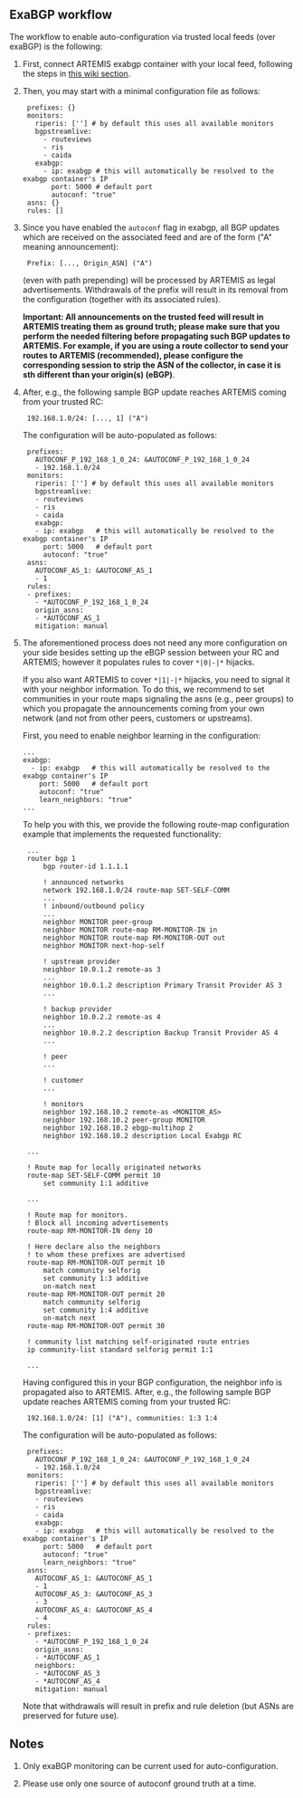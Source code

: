 ## ExaBGP workflow

The workflow to enable auto-configuration via trusted local feeds (over exaBGP) is the following:

1. First, connect ARTEMIS exabgp container with your local feed, following the steps in [this wiki section](https://github.com/FORTH-ICS-INSPIRE/artemis/wiki#receiving-bgp-feed-from-local-routerroute-reflectorbgp-monitor-via-exabgp).

2. Then, you may start with a minimal configuration file as follows:

        prefixes: {}
        monitors:
          riperis: [''] # by default this uses all available monitors
          bgpstreamlive:
            - routeviews
            - ris
            - caida
          exabgp:
            - ip: exabgp # this will automatically be resolved to the exabgp container's IP
              port: 5000 # default port
              autoconf: "true"
        asns: {}
        rules: []

3. Since you have enabled the `autoconf` flag in exabgp, all BGP updates which are received on the
associated feed and are of the form ("A" meaning announcement):

        Prefix: [..., Origin_ASN] ("A")

    (even with path prepending) will be processed by ARTEMIS as legal advertisements.
    Withdrawals of the prefix will result in its removal from the configuration (together with its associated rules).

    **Important: All announcements on the trusted feed will result in ARTEMIS treating them as
    ground truth; please make sure that you perform the needed filtering before propagating such
    BGP updates to ARTEMIS. For example, if you are using a route collector to send your routes to ARTEMIS (recommended),
    please configure the corresponding session to strip the ASN of the collector,
    in case it is sth different than your origin(s) (eBGP)**.

4. After, e.g., the following sample BGP update reaches ARTEMIS coming from your trusted RC:

        192.168.1.0/24: [..., 1] ("A")

    The configuration will be auto-populated as follows:

        prefixes:
          AUTOCONF_P_192_168_1_0_24: &AUTOCONF_P_192_168_1_0_24
          - 192.168.1.0/24
        monitors:
          riperis: [''] # by default this uses all available monitors
          bgpstreamlive:
          - routeviews
          - ris
          - caida
          exabgp:
          - ip: exabgp   # this will automatically be resolved to the exabgp container's IP
            port: 5000   # default port
            autoconf: "true"
        asns:
          AUTOCONF_AS_1: &AUTOCONF_AS_1
          - 1
        rules:
        - prefixes:
          - *AUTOCONF_P_192_168_1_0_24
          origin_asns:
          - *AUTOCONF_AS_1
          mitigation: manual

5. The aforementioned process does not need any more configuration on your side besides setting up the eBGP session between your RC and ARTEMIS; however it populates rules to cover `*|0|-|*` hijacks.

     If you also want ARTEMIS to cover `*|1|-|*` hijacks, you need to signal it with your neighbor information. To do this, we recommend to set communities in your route maps signaling the asns (e.g., peer groups) to which you propagate the announcements coming from your own network (and not from other peers, customers or upstreams).

     First, you need to enable neighbor learning in the configuration:

     ```
     ...
     exabgp:
       - ip: exabgp   # this will automatically be resolved to the exabgp container's IP
         port: 5000   # default port
         autoconf: "true"
         learn_neighbors: "true"
     ...
     ```

     To help you with this, we provide the following route-map configuration example that implements the requested functionality:

        ...
        router bgp 1
            bgp router-id 1.1.1.1

            ! announced networks
            network 192.168.1.0/24 route-map SET-SELF-COMM
            ...
            ! inbound/outbound policy
            ...
            neighbor MONITOR peer-group
            neighbor MONITOR route-map RM-MONITOR-IN in
            neighbor MONITOR route-map RM-MONITOR-OUT out
            neighbor MONITOR next-hop-self

            ! upstream provider
            neighbor 10.0.1.2 remote-as 3
            ...
            neighbor 10.0.1.2 description Primary Transit Provider AS 3
            ...

            ! backup provider
            neighbor 10.0.2.2 remote-as 4
            ...
            neighbor 10.0.2.2 description Backup Transit Provider AS 4
            ...

            ! peer
            ...

            ! customer
            ...

            ! monitors
            neighbor 192.168.10.2 remote-as <MONITOR_AS>
            neighbor 192.168.10.2 peer-group MONITOR
            neighbor 192.168.10.2 ebgp-multihop 2
            neighbor 192.168.10.2 description Local Exabgp RC

        ...

        ! Route map for locally originated networks
        route-map SET-SELF-COMM permit 10
            set community 1:1 additive

        ...

        ! Route map for monitors.
        ! Block all incoming advertisements
        route-map RM-MONITOR-IN deny 10

        ! Here declare also the neighbors
        ! to whom these prefixes are advertised
        route-map RM-MONITOR-OUT permit 10
            match community selforig
            set community 1:3 additive
            on-match next
        route-map RM-MONITOR-OUT permit 20
            match community selforig
            set community 1:4 additive
            on-match next
        route-map RM-MONITOR-OUT permit 30

        ! community list matching self-originated route entries
        ip community-list standard selforig permit 1:1

        ...

    Having configured this in your BGP configuration, the neighbor info is propagated also to ARTEMIS. After, e.g., the following sample BGP update reaches ARTEMIS coming from your trusted RC:

        192.168.1.0/24: [1] ("A"), communities: 1:3 1:4

    The configuration will be auto-populated as follows:

        prefixes:
          AUTOCONF_P_192_168_1_0_24: &AUTOCONF_P_192_168_1_0_24
          - 192.168.1.0/24
        monitors:
          riperis: [''] # by default this uses all available monitors
          bgpstreamlive:
          - routeviews
          - ris
          - caida
          exabgp:
          - ip: exabgp   # this will automatically be resolved to the exabgp container's IP
            port: 5000   # default port
            autoconf: "true"
            learn_neighbors: "true"
        asns:
          AUTOCONF_AS_1: &AUTOCONF_AS_1
          - 1
          AUTOCONF_AS_3: &AUTOCONF_AS_3
          - 3
          AUTOCONF_AS_4: &AUTOCONF_AS_4
          - 4
        rules:
        - prefixes:
          - *AUTOCONF_P_192_168_1_0_24
          origin_asns:
          - *AUTOCONF_AS_1
          neighbors:
          - *AUTOCONF_AS_3
          - *AUTOCONF_AS_4
          mitigation: manual

    Note that withdrawals will result in prefix and rule deletion (but ASNs are preserved for future use).

## Notes

1. Only exaBGP monitoring can be current used for auto-configuration.

2. Please use only one source of autoconf ground truth at a time.
